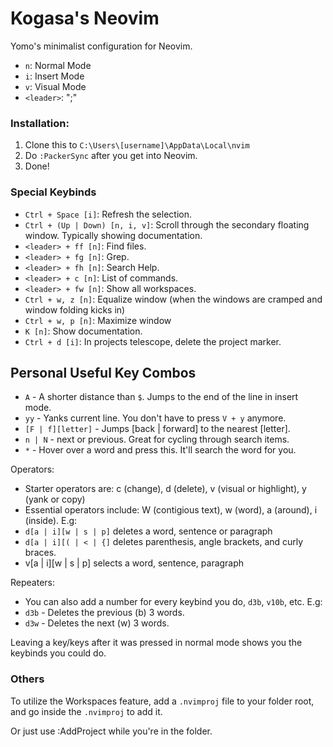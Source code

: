 # Kogasa's Neovim
Yomo's minimalist configuration for Neovim.

- `n`: Normal Mode
- `i`: Insert Mode
- `v`: Visual Mode
- `<leader>`: ";"

### Installation:
1. Clone this to `C:\Users\[username]\AppData\Local\nvim`
2. Do `:PackerSync` after you get into Neovim.
3. Done!

### Special Keybinds
- `Ctrl + Space [i]`: Refresh the selection.
- `Ctrl + (Up | Down) [n, i, v]`: Scroll through the secondary floating window. Typically showing documentation.
- `<leader> + ff [n]`: Find files.
- `<leader> + fg [n]`: Grep.
- `<leader> + fh [n]`: Search Help.
- `<leader> + c [n]`: List of commands.
- `<leader> + fw [n]`: Show all workspaces.
- `Ctrl + w, z [n]`: Equalize window (when the windows are cramped and window folding kicks in)
- `Ctrl + w, p [n]`: Maximize window
- `K [n]`: Show documentation.
- `Ctrl + d [i]`: In projects telescope, delete the project marker.

## Personal Useful Key Combos
- `A` - A shorter distance than `$`. Jumps to the end of the line in insert mode.
- `yy` - Yanks current line. You don't have to press `V + y` anymore.
- `[F | f][letter]` - Jumps [back | forward] to the nearest [letter].
- `n | N` - next or previous. Great for cycling through search items.
- `*` - Hover over a word and press this. It'll search the word for you.

Operators:
- Starter operators are: c (change), d (delete), v (visual or highlight), y (yank or copy)
- Essential operators include: W (contigious text), w (word), a (around), i (inside).
E.g: 
- `d[a | i][w | s | p]` deletes a word, sentence or paragraph
- `d[a | i][( | < | {]` deletes parenthesis, angle brackets, and curly braces.
- v[a | i][w | s | p] selects a word, sentence, paragraph

Repeaters:
- You can also add a number for every keybind you do, `d3b`, `v10b`, etc.
E.g:
- `d3b` - Deletes the previous (b) 3 words.
- `d3w` - Deletes the next (w) 3 words.

Leaving a key/keys after it was pressed in normal mode shows you the keybinds you could do.

### Others
To utilize the Workspaces feature, add a `.nvimproj` file to 
your folder root, and go inside the `.nvimproj` to add it.

Or just use :AddProject while you're in the folder.
